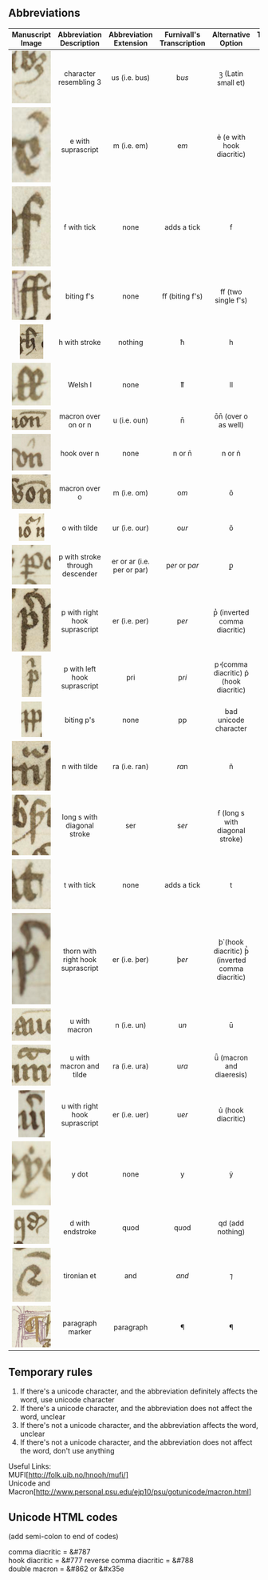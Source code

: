 ## Abbreviations

| __Manuscript Image__ | Abbreviation Description | Abbreviation Extension | __Furnivall's Transcription__ | __Alternative Option__ | Temporary Rule |
|:-----------:|:-----------:|:------------:|:-----------:| :-----------:|:-----------:|
| ![alt text](https://github.com/gesaretto/paleo_ocr/blob/master/images/us.png?raw=true "us") | character resembling 3 | us (i.e. bus)| b*us* | ꝫ (Latin small et) | ꝫ |
| ![alt text](https://github.com/gesaretto/paleo_ocr/blob/master/images/e%20with%20hook.png?raw=true "e with hook") | e with suprascript |  m (i.e. em) | e*m* | ẻ (e with hook diacritic) | ẻ |
| ![alt text](https://github.com/gesaretto/paleo_ocr/blob/master/images/f%20tick.png?raw=true "f tick") | f with tick | none | adds a tick | f | f |
| ![alt text](https://github.com/gesaretto/paleo_ocr/blob/master/images/biting%20fs.png?raw=true "biting fs")| biting f's | none | ﬀ (biting f's) | ff (two single f's) | ﬀ  |
| ![alt text](https://github.com/gesaretto/paleo_ocr/blob/master/images/h%20cross.png?raw=true "h cross") | h with stroke | nothing | ħ | h | ħ |
| ![alt text](https://github.com/gesaretto/paleo_ocr/blob/master/images/welsh%20l.png?raw=true "welsh l") | Welsh l | none | ỻ | ll | ỻ |
| ![alt text](https://github.com/gesaretto/paleo_ocr/blob/master/images/macron%20over%20on.png?raw=true "macron over on") | macron over on or n| u (i.e. oun) | n̄ | ōn̄ (over o as well)| n̄ |
| ![alt text](https://github.com/gesaretto/paleo_ocr/blob/master/images/hook.png?raw=true "hook") | hook over n | none | n or n̄ | n or n̉ | n |
| ![alt text](https://github.com/gesaretto/paleo_ocr/blob/master/images/o%20with%20macron,%20middle%20of%20word.png?raw=true "o with macron middle of word") | macron over o | m (i.e. om) | o*m* | ō | ō |
| ![alt text](https://github.com/gesaretto/paleo_ocr/blob/master/images/o%20with%20tilde.png?raw=true "o with tilde") | o with tilde | ur (i.e. our) | o*ur* | õ | õ |
| ![alt text](https://github.com/gesaretto/paleo_ocr/blob/master/images/p%20underscore.png?raw=true "P with underscore")| p with stroke through descender | er or ar (i.e. per or par) | p*er* or p*ar* | ꝑ | ꝑ and Ꝑ |
| ![alt text](https://github.com/gesaretto/paleo_ocr/blob/master/images/p%20with%20right%20hook%20.png?raw=true "p with right hook ") | p with right hook suprascript | er (i.e. per) | p*er* | p̔ (inverted comma diacritic)  | p̔ |
| ![alt text](https://github.com/gesaretto/paleo_ocr/blob/master/images/p%20with%20left%20hook.png?raw=true "p with left hook")| p with left hook suprascript | pri | p*ri* | p̓ (comma diacritic) p̉ (hook diacritic) | p̉ |
| ![alt text](https://github.com/gesaretto/paleo_ocr/blob/master/images/biting%20ps.png?raw=true "biting p") | biting p's | none | pp | bad unicode character | pp |
| ![alt text](https://github.com/gesaretto/paleo_ocr/blob/master/images/n%20with%20tilde.png?raw=true "n with tilde") | n with tilde | ra (i.e. ran) | *ra*n | ñ | ñ |
| ![alt text](https://github.com/gesaretto/paleo_ocr/blob/master/images/s%20with%20diagonal.png?raw=true "s with diagonal") | long s with diagonal stroke | ser | s*er* | ẜ (long s with diagonal stroke) | ẜ |
| ![alt text](https://github.com/gesaretto/paleo_ocr/blob/master/images/t%20tick.png?raw=true "t tick") | t with tick | none | adds a tick | t | t |
| ![alt text](https://github.com/gesaretto/paleo_ocr/blob/master/images/thorn%20with%20right%20hook.png?raw=true "thorn with right hook") | thorn with right hook suprascript | er (i.e. þer) | þ*er* | þ̉ (hook diacritic) þ̔ (inverted comma diacritic)| þ̔ |
| ![alt text](https://github.com/gesaretto/paleo_ocr/blob/master/images/u%20macron.png?raw=true "u macron")| u with macron | n (i.e. un) | u*n* | ū | ū |
| ![alt text](https://github.com/gesaretto/paleo_ocr/blob/master/images/u%20with%20macron%20and%20balls.png?raw=true "u with macron and balls") | u with macron and tilde | ra (i.e. ura) | u*ra* | ǖ (macron and diaeresis) | ǖ |
| ![alt text](https://github.com/gesaretto/paleo_ocr/blob/master/images/u%20with%20right%20hook%20.png?raw=true "u with right hook") | u with right hook suprascript | er (i.e. uer) | u*er* | ủ (hook diacritic) | ủ | 
| ![alt text](https://github.com/gesaretto/paleo_ocr/blob/master/images/y%20dot.png?raw=true "y dot") | y dot | none | y | ẏ | ẏ |
| ![alt  text](https://github.com/gesaretto/paleo_ocr/blob/master/images/quod%20d.png?raw=true "quod d") | d with endstroke | quod | q*uo*d | qd (add nothing) | qd |
| ![alt text](https://github.com/gesaretto/paleo_ocr/blob/master/images/tironian%20et.png?raw=true "tironian et") | tironian et | and | *and* | ⁊ | ⁊ |
| ![alt text](https://github.com/gesaretto/paleo_ocr/blob/master/images/paragraph.png?raw=true "paragraph") | paragraph marker | paragraph | ¶ | ¶ | ¶ |


## Temporary rules

1. If there's a unicode character, and the abbreviation definitely affects the word, use unicode character
2. If there's a unicode character, and the abbreviation does not affect the word, unclear
3. If there's not a unicode character, and the abbreviation affects the word, unclear
4. If there's not a unicode character, and the abbreviation does not affect the word, don't use anything


Useful Links:   
MUFI[http://folk.uib.no/hnooh/mufi/]  
Unicode and Macron[http://www.personal.psu.edu/ejp10/psu/gotunicode/macron.html]   

## Unicode HTML codes

(add semi-colon to end of codes)

comma diacritic = &#787   
hook diacritic = &#777
reverse comma diacritic = &#788   
double macron = &#862 or &#x35e

